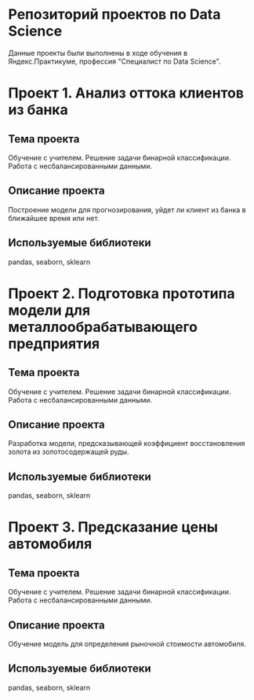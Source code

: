# Репозиторий проектов по Data Science

Данные проекты были выполнены в ходе обучения в Яндекс.Практикуме, профессия "Специалист по Data Science".

# Проект 1. Анализ оттока клиентов из банка

## Тема проекта
Обучение с учителем. Решение задачи бинарной классификации. Работа с несбалансированными данными.  

## Описание проекта
Построение модели для прогнозирования, уйдет ли клиент из банка в ближайшее время или нет. 

## Используемые библиотеки
pandas, seaborn, sklearn 

# Проект 2. Подготовка прототипа модели для металлообрабатывающего предприятия

## Тема проекта
Обучение с учителем. Решение задачи бинарной классификации. Работа с несбалансированными данными.

## Описание проекта
Разработка модели, предсказывающей коэффициент восстановления золота из золотосодержащей руды.

## Используемые библиотеки
pandas, seaborn, sklearn 

# Проект 3. Предсказание цены автомобиля

## Тема проекта
Обучение с учителем. Решение задачи бинарной классификации. Работа с несбалансированными данными.  

## Описание проекта
Обучение модель для определения рыночной стоимости автомобиля.

## Используемые библиотеки
pandas, seaborn, sklearn 

